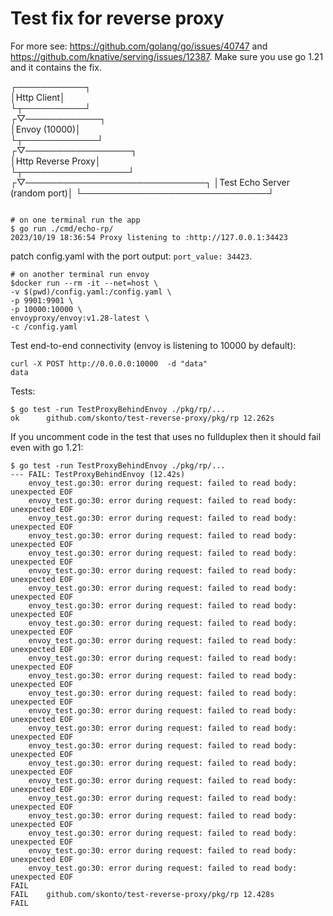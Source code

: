 # Test fix for reverse proxy

For more see: https://github.com/golang/go/issues/40747 and https://github.com/knative/serving/issues/12387.
Make sure you use go 1.21 and it contains the fix.

┌───────────┐                   
│Http Client│                   
└┬──────────┘                   
┌▽────────────┐                 
│Envoy (10000)│                 
└┬────────────┘                 
┌▽─────────────────┐            
│Http Reverse Proxy│            
└┬─────────────────┘            
┌▽─────────────────────────────┐
│Test Echo Server (random port)│
└──────────────────────────────┘


```

# on one terminal run the app
$ go run ./cmd/echo-rp/
2023/10/19 18:36:54 Proxy listening to :http://127.0.0.1:34423
```

patch config.yaml with the port output: `port_value: 34423`.

```
# on another terminal run envoy 
$docker run --rm -it --net=host \
-v $(pwd)/config.yaml:/config.yaml \
-p 9901:9901 \
-p 10000:10000 \
envoyproxy/envoy:v1.28-latest \
-c /config.yaml
```

Test end-to-end connectivity (envoy is listening to 10000 by default):
```
curl -X POST http://0.0.0.0:10000  -d "data"
data
```

Tests:

```
$ go test -run TestProxyBehindEnvoy ./pkg/rp/...
ok  	github.com/skonto/test-reverse-proxy/pkg/rp	12.262s
```

If you uncomment code in the test that uses no fullduplex then it should fail even with go 1.21:
```
$ go test -run TestProxyBehindEnvoy ./pkg/rp/...
--- FAIL: TestProxyBehindEnvoy (12.42s)
    envoy_test.go:30: error during request: failed to read body: unexpected EOF
    envoy_test.go:30: error during request: failed to read body: unexpected EOF
    envoy_test.go:30: error during request: failed to read body: unexpected EOF
    envoy_test.go:30: error during request: failed to read body: unexpected EOF
    envoy_test.go:30: error during request: failed to read body: unexpected EOF
    envoy_test.go:30: error during request: failed to read body: unexpected EOF
    envoy_test.go:30: error during request: failed to read body: unexpected EOF
    envoy_test.go:30: error during request: failed to read body: unexpected EOF
    envoy_test.go:30: error during request: failed to read body: unexpected EOF
    envoy_test.go:30: error during request: failed to read body: unexpected EOF
    envoy_test.go:30: error during request: failed to read body: unexpected EOF
    envoy_test.go:30: error during request: failed to read body: unexpected EOF
    envoy_test.go:30: error during request: failed to read body: unexpected EOF
    envoy_test.go:30: error during request: failed to read body: unexpected EOF
    envoy_test.go:30: error during request: failed to read body: unexpected EOF
    envoy_test.go:30: error during request: failed to read body: unexpected EOF
    envoy_test.go:30: error during request: failed to read body: unexpected EOF
    envoy_test.go:30: error during request: failed to read body: unexpected EOF
    envoy_test.go:30: error during request: failed to read body: unexpected EOF
    envoy_test.go:30: error during request: failed to read body: unexpected EOF
    envoy_test.go:30: error during request: failed to read body: unexpected EOF
    envoy_test.go:30: error during request: failed to read body: unexpected EOF
    envoy_test.go:30: error during request: failed to read body: unexpected EOF
FAIL
FAIL	github.com/skonto/test-reverse-proxy/pkg/rp	12.428s
FAIL

```

